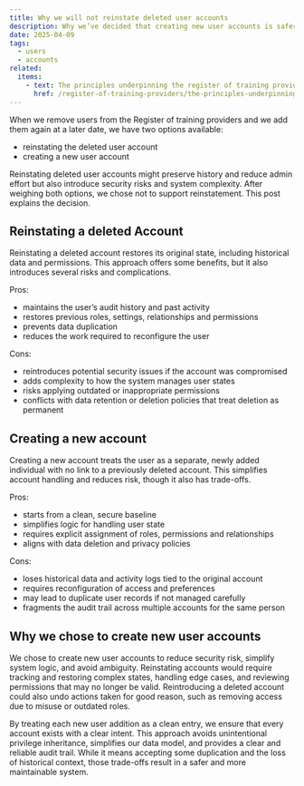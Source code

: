 ```yaml
---
title: Why we will not reinstate deleted user accounts
description: Why we’ve decided that creating new user accounts is safer and simpler than reinstating deleted ones
date: 2025-04-09
tags:
  - users
  - accounts
related:
  items:
    - text: The principles underpinning the register of training providers
      href: /register-of-training-providers/the-principles-underpinning-the-register-of-training-providers/
---
```


When we remove users from the Register of training providers and we add them again at a later date, we have two options available:

- reinstating the deleted user account
- creating a new user account

Reinstating deleted user accounts might preserve history and reduce admin effort but also introduce security risks and system complexity. After weighing both options, we chose not to support reinstatement. This post explains the decision.

## Reinstating a deleted Account

Reinstating a deleted account restores its original state, including historical data and permissions. This approach offers some benefits, but it also introduces several risks and complications.

Pros:

- maintains the user’s audit history and past activity
- restores previous roles, settings, relationships and permissions
- prevents data duplication
- reduces the work required to reconfigure the user

Cons:

- reintroduces potential security issues if the account was compromised
- adds complexity to how the system manages user states
- risks applying outdated or inappropriate permissions
- conflicts with data retention or deletion policies that treat deletion as permanent

## Creating a new account

Creating a new account treats the user as a separate, newly added individual with no link to a previously deleted account. This simplifies account handling and reduces risk, though it also has trade-offs.

Pros:

- starts from a clean, secure baseline
- simplifies logic for handling user state
- requires explicit assignment of roles, permissions and relationships
- aligns with data deletion and privacy policies

Cons:

- loses historical data and activity logs tied to the original account
- requires reconfiguration of access and preferences
- may lead to duplicate user records if not managed carefully
- fragments the audit trail across multiple accounts for the same person

## Why we chose to create new user accounts

We chose to create new user accounts to reduce security risk, simplify system logic, and avoid ambiguity. Reinstating accounts would require tracking and restoring complex states, handling edge cases, and reviewing permissions that may no longer be valid. Reintroducing a deleted account could also undo actions taken for good reason, such as removing access due to misuse or outdated roles.

By treating each new user addition as a clean entry, we ensure that every account exists with a clear intent. This approach avoids unintentional privilege inheritance, simplifies our data model, and provides a clear and reliable audit trail. While it means accepting some duplication and the loss of historical context, those trade-offs result in a safer and more maintainable system.
